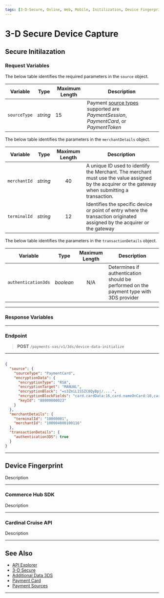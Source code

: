 ```yaml
---
tags: [3-D-Secure, Online, Web, Mobile, Initilization, Device Fingerprint]
---
```


# 3-D Secure Device Capture 



## Secure Initilazation








### Request Variables 

<!--
type: tab
titles: source, merchantDetails 
-->

The below table identifies the required parameters in the `source` object.

| Variable | Type| Maximum Length | Description|
|---------|----------|----------------|---------|
| `sourceType` | *string* | 15 | Payment [source types](?path=docs/Resources/Guides/Payment-Sources/Source-Type.md) supported are *PaymentSession*, *PaymentCard*, or *PaymentToken*  |

<!--
type: tab
-->

The below table identifies the parameters in the `merchantDetails` object.

| Variable | Type | Maximum Length | Description |
| -------- | :--: | :------------: | ------------------ |
| `merchantId` | *string* | 40 | A unique ID used to identify the Merchant. The merchant must use the value assigned by the acquirer or the gateway when submitting a transaction. |
| `terminalId` | *string* | 12 | Identifies the specific device or point of entry where the transaction originated assigned by the acquirer or the gateway |

<!--
type: tab
-->

The below table identifies the parameters in the `transactionDetails` object.

| Variable | Type | Maximum Length | Description |
| -------- | :--: | :------------: | ------------------ |
| `authentication3ds` | *boolean* | N/A | Determines if authentication should be performed on the payment type with 3DS provider |

<!-- type: tab-end -->

---

### Response Variables 

---

### Endpoint

<!-- theme: success -->
> **POST** `/payments-vas/v1/3ds/device-data-initialize`

--- 

```json

{
  "source": {
    "sourceType": "PaymentCard",
    "encryptionData": {
      "encryptionType": "RSA",
      "encryptionTarget": "MANUAL",
      "encryptionBlock": "=s3ZmiL1SSZC8QyBpj/....",
      "encryptionBlockFields": "card.cardData:16,card.nameOnCard:10,card.expirationMonth:2,card.expirationYear:4,card.securityCode:3",
      "keyId": "88000000023"
    }
  },
  "merchantDetails": {
    "terminalId": "10000001",
    "merchantId": "100004000100116"
  },
  "transactionDetails": {
    "authentication3DS": true
  }
}

```

---

## Device Fingerprint 

Description 

---

### Commerce Hub SDK 

Description 

---

### Cardinal Cruise API 

Description 

---

## See Also

- [API Explorer](../api/?type=post&path=/payments-vas/v1/3ds/device-data-initialize)
- [3-D Secure](?path=docs/Online-Mobile-Digital/3D-Secure/3DSecure.md)
- [Additional Data 3DS](?path=docs/Resources/Master-Data/Additional-Data-3DS.md)
- [Payment Card](?path=docs/Resources/Guides/Payment-Sources/Payment-Card.md)
- [Payment Sources](?path=docs/Resources/Guides/Payment-Sources/Source-Type.md)

---

